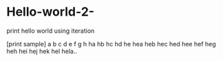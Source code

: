 # Hello-world-2-
print hello world using iteration

[print sample]
a
b
c
d
e
f
g
h
ha
hb
hc
hd
he
hea
heb
hec
hed
hee
hef
heg
heh
hei
hej
hek
hel
hela..
